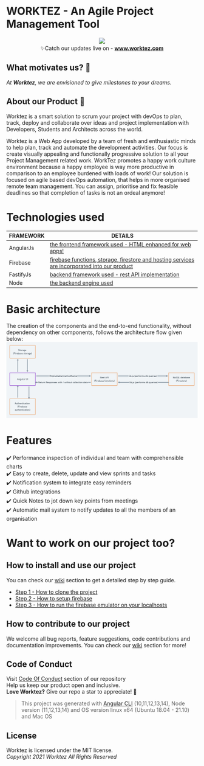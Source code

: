 # WORKTEZ - An Agile Project Management Tool

<p align="center">
  <img src="https://user-images.githubusercontent.com/67370801/149733068-2071c2e2-45b5-4fa8-9355-98f0702fb689.png"> <br>
  ✨Catch our updates live on - 
  <a href="www.worktez.com"><b>www.worktez.com</b></a>
</p>

## What motivates us? :punch:
_At **Worktez**, we are envisioned to give milestones to your dreams._

## About our Product :speech_balloon:

Worktez is a smart solution to scrum your project with devOps to plan, track, deploy and collaborate over ideas and project implementation with Developers, Students and Architects across the world.


Worktez is a Web App developed by a team of fresh and enthusiastic minds to help plan, track and automate the development activities.
Our focus is create visually appealing and functionally progressive solution to all your Project Management related work.
WorkTez promotes a happy work culture environment because a happy employee is way more productive in comparison to an employee burdened with loads of work!
Our solution is focused on agile based devOps automation, that helps in more organised remote team management. You can assign, prioritise and fix feasible deadlines so that completion of tasks is not an ordeal anymore!


# Technologies used

| FRAMEWORK | DETAILS |
| ------ | ------ |
| AngularJs | [the frontend framework used - HTML enhanced for web apps!][angular] |
| Firebase | [firebase functions, storage, firestore and hosting services are incorporated into our product][firebase] |
| FastifyJs | [backend framework used - rest API implementation][fastify] |
| Node | [the backend engine  used][node] |


# Basic architecture
The creation of the components and the end-to-end functionality, without dependency on other components, follows the architecture flow given below: 
![image](https://github.com/Worktez/worktez/blob/0d145c02519b283a0b2317ec57bfa8cfea320cb1/WorktezArchitecture.png)


# Features
:heavy_check_mark: Performance inspection of individual and team with comprehensible charts <br>
:heavy_check_mark: Easy to create, delete, update and view sprints and tasks <br>
:heavy_check_mark: Notification system to integrate easy reminders <br>
:heavy_check_mark: Github integrations <br>
:heavy_check_mark: Quick Notes to jot down key points from meetings <br>
:heavy_check_mark: Automatic mail system to notify updates to all the members of an organisation <br>

# Want to work on our project too?

## How to install and use our project
You can check our [wiki] section to get a detailed step by step guide.
- [Step 1 - How to clone the project]
- [Step 2 - How to setup firebase]
- [Step 3 - How to run the firebase emulator on your localhosts]

## How to contribute to our project
We welcome all bug reports, feature suggestions, code contributions and documentation improvements. You can check our [wiki] section for more!


## Code of Conduct
Visit [Code Of Conduct] section of our repository <br>
Help us keep our product open and inclusive. <br>
<b>Love Worktez?</b> Give our repo a star to appreciate! :star2:

> This project was generated with [Angular CLI](https://github.com/angular/angular-cli) (10,11,12,13,14), Node version (11,12,13,14) and OS version linux x64 (Ubuntu 18.04 - 21.10) and Mac OS

## License
Worktez is licensed under the MIT license. <br>
_Copyright 2021 Worktez All Rights Reserved_

[Step 1 - How to clone the project]: <https://github.com/Worktez/worktez/wiki/How-to-get-started#how-to-clone>
[Step 2 - How to setup firebase]: <https://github.com/Worktez/worktez/wiki/How-to-get-started#firebase-setup>
[Step 3 - How to run the firebase emulator on your localhosts]: <https://github.com/Worktez/worktez/wiki/WorktrollyUi-Setup>
[angular]: <https://angular.io/docs>
[firebase]: <https://firebase.google.com/docs/web/setup>
[node]: <https://nodejs.org/en/docs/>
[fastify]: <https://www.fastify.io/docs/latest/>
[wiki]: <https://github.com/Worktez/worktez/wiki/How-to-get-started#how-to-contribute>
[Code Of Conduct]: <https://github.com/Worktez/worktez/blob/master/CODE_OF_CONDUCT.md>
